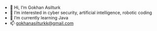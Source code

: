 - 👋 Hi, I’m Gokhan Asilturk
- 👀 I’m interested in cyber security, artificial intelligence, robotic coding
- 🌱 I’m currently learning Java
- 📫 gokhanasilturkk@gmail.com
